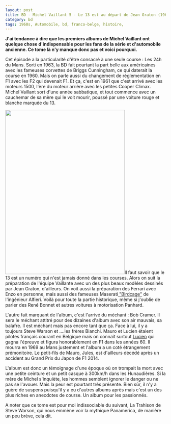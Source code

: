 ```yaml
---
layout: post
title: BD - Michel Vaillant 5 - Le 13 est au départ de Jean Graton (1963)
category: bd
tags: 1960s, Automobile, bd, franco-belge, histoire,
---
```


**J'ai tendance à dire que les premiers albums de Michel Vaillant ont quelque chose d'indispensable pour les fans de la série et d'automobile ancienne. Ce tome là n'y manque donc pas et voici pourquoi.**

Cet épisode a la particularité d'être consacré à une seule course : Les 24h du Mans. Sorti en 1963, la BD fait pourtant la part belle aux américaines avec les fameuses corvettes de Briggs Cunningham, ce qui daterait la course en 1960. Mais on parle aussi du changement de réglementation en F1 avec les F2 qui devenait F1. Et ça, c'est en 1961 que c'est arrivé avec les moteurs 1500, l'ère du moteur arrière avec les petites Cooper Climax. Michel Vaillant sort d'une année sabbatique, et tout commence avec un cauchemar de sa mère qui le voit mourir, poussé par une voiture rouge et blanche marquée du 13.

<img class="alignleft size-full wp-image-20801" src="https://cheziceman.files.wordpress.com/2017/08/michelvaillant05g.jpg" alt="" width="375" height="515" />Il faut savoir que le 13 est un numéro qui n'est jamais donné dans les courses. Alors on suit la préparation de l'équipe Vaillante avec un des plus beaux modèles dessinés par Jean Graton, d'ailleurs. On voit aussi la préparation des Ferrari avec Enzo en personne, mais aussi des fameuses Maserati<a href="https://fr.wikipedia.org/wiki/Maserati_Birdcage"> "Birdcage"</a> de l'ingénieur Alfieri. Voilà pour toute la partie historique, même si j'oublie de parler des René Bonnet et autres voitures à motorisation Panhard.

L'autre fait marquant de l'album, c'est l'arrivé du méchant : Bob Cramer. Il sera le méchant attitré pour des dizaines d'album avec son air mauvais, sa balafre. Il est méchant mais pas encore tant que ça. Face à lui, il y a toujours Steve Warson et ....les frères Bianchi. Mauro et Lucien étaient pilotes français courant en Belgique mais on connaît surtout <a href="https://fr.wikipedia.org/wiki/Lucien_Bianchi">Lucien</a> qui gagna l'épreuve et figura honorablement en F1 dans les années 60. Il mourra en 1969 au Mans justement et l'album a un coté étrangement prémonitoire. Le petit-fils de Mauro, Jules, est d'ailleurs décédé après un accident au Grand Prix du Japon de F1 2014.

L'album est donc un témoignage d'une époque où on trompait la mort avec une petite ceinture et un petit casque à 300km/h dans les Hunaudières. Si la mère de Michel s'inquiète, les hommes semblent ignorer le danger ou ne pas se l'avouer. Mais la peur est pourtant très présente. Bien sûr, il n'y a guère de suspens puisqu'il y a eu d'autres albums après mais c'est un des plus riches en anecdotes de course. Un album pour les passionnés.

A noter que ce tome est pour moi indissociable du suivant, La Trahison de Steve Warson, qui nous emmène voir la mythique Panamerica, de manière un peu brève, cela dit.
